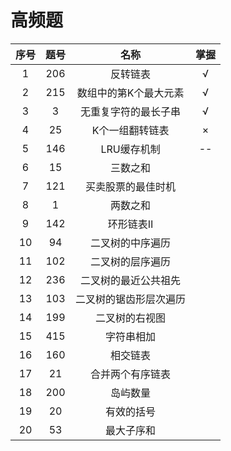 # 高频题

| 序号 | 题号 | 名称 | 掌握 |
| :--: | :--: | :--: | :--: |
|  1   | 206  |  反转链表              |   √  |
|  2   | 215  |  数组中的第K个最大元素  |   √   |
|  3   | 3    |  无重复字符的最长子串   |   √   |
|  4   | 25   |  K个一组翻转链表        |  ×   |
|  5   | 146  |  LRU缓存机制            |  --  |
|  6   | 15   |  三数之和               |      |
|  7   | 121  |  买卖股票的最佳时机      |      |
|  8   |  1   |  两数之和               |      |
|  9   | 142  |  环形链表Ⅱ             |      |
|  10  |  94  |  二叉树的中序遍历       |      |
|  11  | 102  |  二叉树的层序遍历       |      |
|  12  | 236  |  二叉树的最近公共祖先   |      |
|  13  | 103  |  二叉树的锯齿形层次遍历  |      |
|  14  | 199  |  二叉树的右视图         |      |
|  15  | 415  |  字符串相加             |      |
|  16  | 160  |  相交链表               |      |
|  17  |  21  |  合并两个有序链表        |      |
|  18  | 200  |  岛屿数量               |      |
|  19  |  20  |  有效的括号             |      |
|  20  |  53  |  最大子序和             |      |
